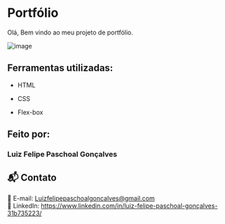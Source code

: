 

# Portfólio 
Olá, Bem vindo ao meu projeto de portfólio.

![image](https://github.com/user-attachments/assets/74523b2b-e996-487b-ac1d-306f6b2c366c)


## Ferramentas utilizadas:

* HTML

* CSS

* Flex-box

## Feito por:

### Luiz Felipe Paschoal Gonçalves

## 📬 Contato
📧 E-mail: Luizfelipepaschoalgoncalves@gmail.com  
🔗 LinkedIn: https://www.linkedin.com/in/luiz-felipe-paschoal-gonçalves-31b735223/  



